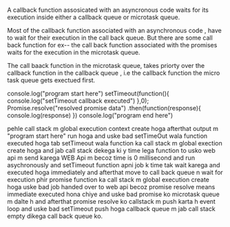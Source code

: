 
A callback function assosicated with an asyncronous code waits for its execution inside either a callback queue or microtask queue.

Most of the callback function associated with an asynchronous code , have to wait for their execution in the call back queue. 
But there are some call back function for ex-- the call back function associated with the promises waits for the execution in the 
microtask queue.

The call baack function in the microtask queue, takes priorty over the callback function in the callback queue ,
i.e the callback function the micro task queue gets exectued first.



console.log("program start here")
setTimeout(function(){
    console.log("setTimeout callback executed")
},0);
Promise.resolve("resolved promise data")
.then(function(response){
    console.log(response)
})
console.log("program end here")

pehle call stack m global execution context create hoga afterthat output m "program start here" run hoga and uske bad setTimeOut wala function executed hoga tab setTimeout wala function ka call stack m global exection create hoga and jab call stack dekega ki y time lega function to usko web api m send karega WEB Api m becoz time is 0 millisecond and run asychronously and setTimeout function apni job k time tak wait karega and executed hoga immediately and afterthat move to call back queue n wait for execution 
phir promise function ka call stack m global execution create hoga uske bad job handed over to web api becoz promise resolve means immediate executed hona chiye and uske bad promise ko microtask queue m dalte h and afterthat promise resolve ko callstack m push karta h event loop and uske bad setTimeout push hoga callback queue m jab call stack empty dikega call back queue ko.
